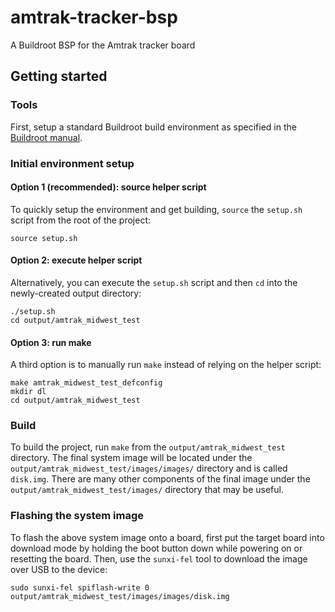 # amtrak-tracker-bsp
A Buildroot BSP for the Amtrak tracker board

## Getting started

### Tools
First, setup a standard Buildroot build environment as specified in the [Buildroot manual](https://buildroot.org/downloads/manual/manual.html#requirement).

### Initial environment setup

#### Option 1 (recommended): source helper script

To quickly setup the environment and get building, `source` the `setup.sh` script from the root of the project:
```
source setup.sh
```

#### Option 2: execute helper script

Alternatively, you can execute the `setup.sh` script and then `cd` into the newly-created output directory:
```
./setup.sh
cd output/amtrak_midwest_test
```

#### Option 3: run make

A third option is to manually run `make` instead of relying on the helper script:
```
make amtrak_midwest_test_defconfig
mkdir dl
cd output/amtrak_midwest_test
```

### Build

To build the project, run `make` from the `output/amtrak_midwest_test` directory. The final system image will be located under the `output/amtrak_midwest_test/images/images/` directory and is called `disk.img`. There are many other components of the final image under the `output/amtrak_midwest_test/images/` directory that may be useful.

### Flashing the system image

To flash the above system image onto a board, first put the target board into download mode by holding the boot button down while powering on or resetting the board. Then, use the `sunxi-fel` tool to download the image over USB to the device:
```
sudo sunxi-fel spiflash-write 0 output/amtrak_midwest_test/images/images/disk.img
```
